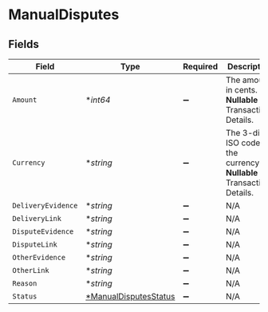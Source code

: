 # ManualDisputes


## Fields

| Field                                                                         | Type                                                                          | Required                                                                      | Description                                                                   | Example                                                                       |
| ----------------------------------------------------------------------------- | ----------------------------------------------------------------------------- | ----------------------------------------------------------------------------- | ----------------------------------------------------------------------------- | ----------------------------------------------------------------------------- |
| `Amount`                                                                      | **int64*                                                                      | :heavy_minus_sign:                                                            | The amount in cents. **Nullable** for Transactions Details.                   | 754                                                                           |
| `Currency`                                                                    | **string*                                                                     | :heavy_minus_sign:                                                            | The 3-digit ISO code for the currency. **Nullable** for Transactions Details. | USD                                                                           |
| `DeliveryEvidence`                                                            | **string*                                                                     | :heavy_minus_sign:                                                            | N/A                                                                           | Delivery Evidence                                                             |
| `DeliveryLink`                                                                | **string*                                                                     | :heavy_minus_sign:                                                            | N/A                                                                           | https://mystore.com/delivery/234563245                                        |
| `DisputeEvidence`                                                             | **string*                                                                     | :heavy_minus_sign:                                                            | N/A                                                                           | Dispute Evidence                                                              |
| `DisputeLink`                                                                 | **string*                                                                     | :heavy_minus_sign:                                                            | N/A                                                                           | https://mystore.com/receipts/234563245                                        |
| `OtherEvidence`                                                               | **string*                                                                     | :heavy_minus_sign:                                                            | N/A                                                                           | Other Evidence                                                                |
| `OtherLink`                                                                   | **string*                                                                     | :heavy_minus_sign:                                                            | N/A                                                                           | https://mystore.com/other/234563245                                           |
| `Reason`                                                                      | **string*                                                                     | :heavy_minus_sign:                                                            | N/A                                                                           | string                                                                        |
| `Status`                                                                      | [*ManualDisputesStatus](../../models/shared/manualdisputesstatus.md)          | :heavy_minus_sign:                                                            | N/A                                                                           | pending                                                                       |